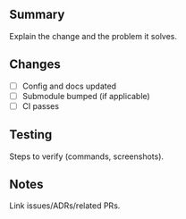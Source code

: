 ## Summary
Explain the change and the problem it solves.

## Changes
- [ ] Config and docs updated
- [ ] Submodule bumped (if applicable)
- [ ] CI passes

## Testing
Steps to verify (commands, screenshots).

## Notes
Link issues/ADRs/related PRs.
